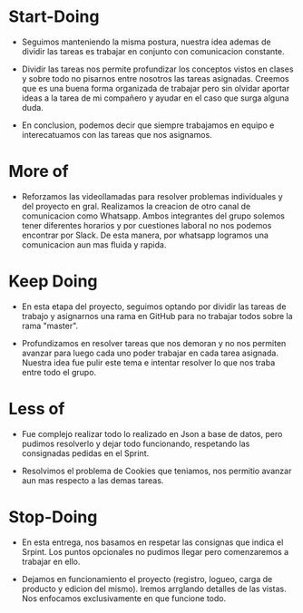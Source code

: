 # Start-Doing 
- Seguimos manteniendo la misma postura, nuestra idea ademas de dividir las tareas es trabajar en conjunto con comunicacion constante.

- Dividir las tareas nos permite profundizar los conceptos vistos en clases y sobre todo no pisarnos entre nosotros las tareas asignadas. 
Creemos que es una buena forma organizada de trabajar pero sin olvidar aportar ideas a la tarea de mi compañero y ayudar en el caso que surga alguna duda.

- En conclusion, podemos decir que siempre trabajamos en equipo e interecatuamos con las tareas que nos asignamos.

# More of 
- Reforzamos las videollamadas para resolver problemas individuales y del proyecto en gral.
Realizamos la creacion de otro canal de comunicacion como Whatsapp. Ambos integrantes del grupo solemos tener diferentes horarios y por cuestiones laboral no nos podemos encontrar por Slack. De esta manera, por whatsapp logramos una comunicacion aun mas fluida y rapida.


# Keep Doing  
- En esta etapa del proyecto, seguimos optando por dividir las tareas de trabajo y asignarnos una rama en GitHub para no trabajar todos sobre la rama "master". 

- Profundizamos en resolver tareas que nos demoran y no nos permiten avanzar para luego cada uno poder trabajar en cada tarea asignada. Nuestra idea fue pulir este tema e intentar resolver lo que nos traba entre todo el grupo.

# Less of
- Fue complejo realizar todo lo realizado en Json a base de datos, pero pudimos resolverlo y dejar todo funcionando, respetando las consignadas pedidas en el Sprint.

- Resolvimos el problema de Cookies que teniamos, nos permitio avanzar aun mas respecto a las demas tareas.

# Stop-Doing

- En esta entrega, nos basamos en respetar las consignas que indica el Srpint. Los puntos opcionales no pudimos llegar pero comenzaremos a trabajar en ello.

- Dejamos en funcionamiento el proyecto (registro, logueo, carga de producto y edicion del mismo).
Iremos arrglando detalles de las vistas. Nos enfocamos exclusivamente en que funcione todo.


